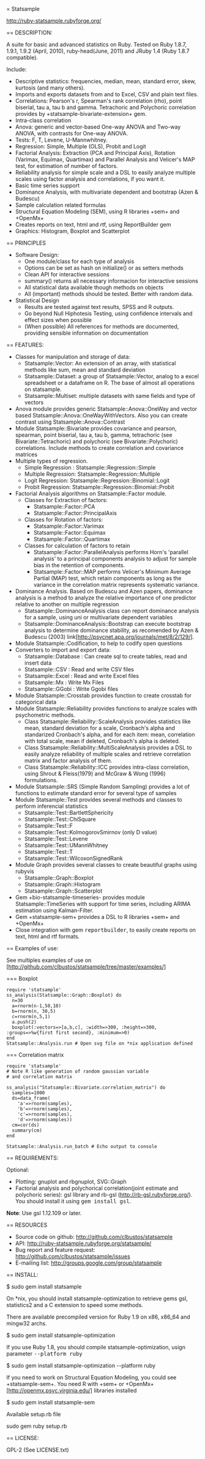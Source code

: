 = Statsample

http://ruby-statsample.rubyforge.org/


== DESCRIPTION:

A suite for basic and advanced statistics on Ruby. Tested on Ruby 1.8.7, 1.9.1, 1.9.2 (April, 2010), ruby-head(June, 2011) and JRuby 1.4 (Ruby 1.8.7 compatible).

Include:
* Descriptive statistics: frequencies, median, mean, standard error, skew, kurtosis (and many others).
* Imports and exports datasets from and to Excel, CSV and plain text files.
* Correlations: Pearson's r, Spearman's rank correlation (rho), point biserial, tau a, tau b and  gamma.  Tetrachoric and Polychoric correlation provides by +statsample-bivariate-extension+ gem.
* Intra-class correlation
* Anova: generic and vector-based One-way ANOVA and Two-way ANOVA, with contrasts for One-way ANOVA.
* Tests: F, T, Levene, U-Mannwhitney.
* Regression: Simple, Multiple (OLS), Probit  and Logit
* Factorial Analysis: Extraction (PCA and Principal Axis), Rotation (Varimax, Equimax, Quartimax) and Parallel Analysis and Velicer's MAP test, for estimation of number of factors.
* Reliability analysis for simple scale and a DSL to easily analyze multiple scales using factor analysis and correlations, if you want it.
* Basic time series support
* Dominance Analysis, with multivariate dependent and bootstrap (Azen & Budescu)
* Sample calculation related formulas
* Structural Equation Modeling (SEM), using R libraries +sem+ and +OpenMx+
* Creates reports on text, html and rtf, using ReportBuilder gem
* Graphics: Histogram, Boxplot and Scatterplot

== PRINCIPLES

* Software Design: 
  * One module/class for each type of analysis
  * Options can be set as hash on initialize() or as setters methods
  * Clean API for interactive sessions
  * summary() returns all necessary informacion for interactive sessions
  * All statistical data available though methods on objects
  * All (important) methods should be tested. Better with random data.
* Statistical Design
  * Results are tested against text results, SPSS and R outputs.
  * Go beyond Null Hiphotesis Testing, using confidence intervals and effect sizes when possible
  * (When possible) All references for methods are documented, providing sensible information on documentation 

== FEATURES:

* Classes for manipulation and storage of data:
  * Statsample::Vector: An extension of an array, with statistical methods like sum, mean and standard deviation
  * Statsample::Dataset: a group of Statsample::Vector, analog to a excel spreadsheet or a dataframe on R. The base of almost all operations on statsample. 
  * Statsample::Multiset: multiple datasets with same fields and type of vectors
* Anova module provides generic Statsample::Anova::OneWay and vector based Statsample::Anova::OneWayWithVectors. Also you can create contrast using Statsample::Anova::Contrast
* Module Statsample::Bivariate provides covariance and pearson, spearman, point biserial, tau a, tau b, gamma, tetrachoric (see Bivariate::Tetrachoric) and polychoric (see Bivariate::Polychoric) correlations. Include methods to create correlation and covariance matrices
* Multiple types of regression.
  * Simple Regression :  Statsample::Regression::Simple
  * Multiple Regression: Statsample::Regression::Multiple
  * Logit Regression:    Statsample::Regression::Binomial::Logit
  * Probit Regression:    Statsample::Regression::Binomial::Probit
* Factorial Analysis algorithms on Statsample::Factor module.
  * Classes for Extraction of factors: 
    * Statsample::Factor::PCA
    * Statsample::Factor::PrincipalAxis
  * Classes for Rotation of factors: 
    * Statsample::Factor::Varimax
    * Statsample::Factor::Equimax
    * Statsample::Factor::Quartimax
  * Classes for calculation of factors to retain
    * Statsample::Factor::ParallelAnalysis performs Horn's 'parallel analysis' to a principal components analysis to adjust for sample bias in the retention of components.
    * Statsample::Factor::MAP performs Velicer's Minimum Average Partial (MAP) test, which retain components as long as the variance in the correlation matrix represents systematic variance.
* Dominance Analysis. Based on Budescu and Azen papers, dominance analysis is a method to analyze the relative importance of one predictor relative to another on multiple regression
  * Statsample::DominanceAnalysis class can report dominance analysis for a sample, using uni or multivariate dependent variables
  * Statsample::DominanceAnalysis::Bootstrap can execute bootstrap analysis to determine dominance stability, as recomended by  Azen & Budescu (2003) link[http://psycnet.apa.org/journals/met/8/2/129/]. 
* Module Statsample::Codification, to help to codify open questions
* Converters to import and export data:
  * Statsample::Database : Can create sql to create tables, read and insert data
  * Statsample::CSV : Read and write CSV files
  * Statsample::Excel : Read and write Excel files
  * Statsample::Mx    : Write Mx Files
  * Statsample::GGobi : Write Ggobi files
* Module Statsample::Crosstab provides function to create crosstab for categorical data
* Module Statsample::Reliability provides functions to analyze scales with psychometric methods. 
  * Class Statsample::Reliability::ScaleAnalysis provides statistics like mean, standard deviation for a scale, Cronbach's alpha and standarized Cronbach's alpha, and for each item: mean, correlation with total scale, mean if deleted, Cronbach's alpha is deleted.
  * Class Statsample::Reliability::MultiScaleAnalysis provides a DSL to easily analyze reliability of multiple scales and retrieve correlation matrix and factor analysis of them.
  * Class Statsample::Reliability::ICC provides intra-class correlation, using Shrout & Fleiss(1979) and McGraw & Wong (1996) formulations.
* Module Statsample::SRS (Simple Random Sampling) provides a lot of functions to estimate standard error for several type of samples
* Module Statsample::Test provides several methods and classes to perform inferencial statistics
  * Statsample::Test::BartlettSphericity
  * Statsample::Test::ChiSquare
  * Statsample::Test::F  
  * Statsample::Test::KolmogorovSmirnov (only D value)
  * Statsample::Test::Levene
  * Statsample::Test::UMannWhitney
  * Statsample::Test::T
  * Statsample::Test::WilcoxonSignedRank
* Module Graph provides several classes to create beautiful graphs using rubyvis
  * Statsample::Graph::Boxplot
  * Statsample::Graph::Histogram
  * Statsample::Graph::Scatterplot
* Gem +bio-statsample-timeseries- provides module Statsample::TimeSeries with support for time series, including ARIMA estimation using Kalman-Filter. 
* Gem +statsample-sem+ provides a DSL to R libraries +sem+ and +OpenMx+
* Close integration with gem <tt>reportbuilder</tt>, to easily create reports on text, html and rtf formats.

== Examples of use:

See multiples examples of use on [http://github.com/clbustos/statsample/tree/master/examples/]

=== Boxplot

    require 'statsample'
    ss_analysis(Statsample::Graph::Boxplot) do 
      n=30
      a=rnorm(n-1,50,10)
      b=rnorm(n, 30,5)
      c=rnorm(n,5,1)
      a.push(2)
      boxplot(:vectors=>[a,b,c], :width=>300, :height=>300, :groups=>%w{first first second}, :minimum=>0)
    end    
    Statsample::Analysis.run # Open svg file on *nix application defined

=== Correlation matrix

    require 'statsample'
    # Note R like generation of random gaussian variable
    # and correlation matrix
    
    ss_analysis("Statsample::Bivariate.correlation_matrix") do
      samples=1000
      ds=data_frame(
        'a'=>rnorm(samples), 
        'b'=>rnorm(samples),
        'c'=>rnorm(samples),
        'd'=>rnorm(samples))
      cm=cor(ds) 
      summary(cm)
    end
    
    Statsample::Analysis.run_batch # Echo output to console


== REQUIREMENTS:

Optional: 

* Plotting: gnuplot and rbgnuplot, SVG::Graph
* Factorial analysis and polychorical correlation(joint estimate and polychoric series): gsl library and rb-gsl (http://rb-gsl.rubyforge.org/). You should install it using <tt>gem install gsl</tt>. 

<b>Note</b>: Use gsl 1.12.109 or later.

== RESOURCES

* Source code on github: http://github.com/clbustos/statsample
* API: http://ruby-statsample.rubyforge.org/statsample/
* Bug report and feature request: http://github.com/clbustos/statsample/issues
* E-mailing list: http://groups.google.com/group/statsample

== INSTALL:

  $ sudo gem install statsample

On *nix, you should install statsample-optimization to retrieve gems gsl, statistics2 and a C extension to speed some methods. 

There are available precompiled version for Ruby 1.9 on x86, x86_64 and mingw32 archs.

  $ sudo gem install statsample-optimization

If you use Ruby 1.8, you should compile statsample-optimization, usign parameter <tt>--platform ruby</tt>

  $ sudo gem install statsample-optimization --platform ruby

If you need to work on Structural Equation Modeling, you could see +statsample-sem+. You need R with +sem+ or +OpenMx+ [http://openmx.psyc.virginia.edu/] libraries installed

  $ sudo gem install statsample-sem

Available setup.rb file

  sudo gem ruby setup.rb

== LICENSE:

GPL-2 (See LICENSE.txt)
